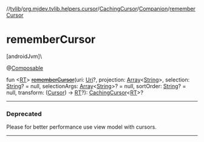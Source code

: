 //[tvlib](../../../../index.md)/[org.mjdev.tvlib.helpers.cursor](../../index.md)/[CachingCursor](../index.md)/[Companion](index.md)/[rememberCursor](remember-cursor.md)

# rememberCursor

[androidJvm]\

@[Composable](https://developer.android.com/reference/kotlin/androidx/compose/runtime/Composable.html)

fun &lt;[RT](remember-cursor.md)&gt; [~~rememberCursor~~](remember-cursor.md)(uri: [Uri](https://developer.android.com/reference/kotlin/android/net/Uri.html)?, projection: [Array](https://kotlinlang.org/api/latest/jvm/stdlib/kotlin/-array/index.html)&lt;[String](https://kotlinlang.org/api/latest/jvm/stdlib/kotlin/-string/index.html)&gt;, selection: [String](https://kotlinlang.org/api/latest/jvm/stdlib/kotlin/-string/index.html)? = null, selectionArgs: [Array](https://kotlinlang.org/api/latest/jvm/stdlib/kotlin/-array/index.html)&lt;[String](https://kotlinlang.org/api/latest/jvm/stdlib/kotlin/-string/index.html)&gt;? = null, sortOrder: [String](https://kotlinlang.org/api/latest/jvm/stdlib/kotlin/-string/index.html)? = null, transform: ([Cursor](https://developer.android.com/reference/kotlin/android/database/Cursor.html)) -&gt; [RT](remember-cursor.md)?): [CachingCursor](../index.md)&lt;[RT](remember-cursor.md)&gt;?

---

### Deprecated

Please for better performance use view model with cursors.

---
